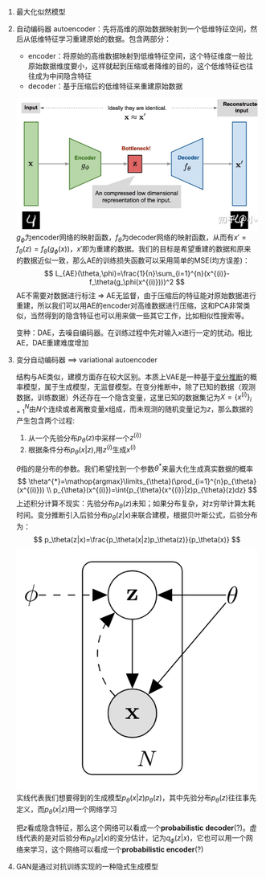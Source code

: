 1. 最大化似然模型
2. 自动编码器 autoencoder：先将高维的原始数据映射到一个低维特征空间，然后从低维特征学习重建原始的数据。包含两部分：

    - encoder：将原始的高维数据映射到低维特征空间，这个特征维度一般比原始数据维度要小，这样就起到压缩或者降维的目的，这个低维特征也往往成为中间隐含特征
    - decoder：基于压缩后的低维特征来重建原始数据

    ![](../images/ae_strcut.png)
    $g_\phi$为encoder网络的映射函数，$f_\theta$为decoder网络的映射函数，从而有$x'=f_\theta(z)=f_\theta(g_\phi(x))$，$x'$即为重建的数据。我们的目标是希望重建的数据和原来的数据近似一致，那么AE的训练损失函数可以采用简单的MSE(均方误差)：
    $$
    L_{AE}(\theta,\phi)=\frac{1}{n}\sum_{i=1}^{n}(x^{(i)}-f_\theta(g_\phi(x^{(i)})))^2
    $$
    AE不需要对数据进行标注 => AE无监督，由于压缩后的特征能对原始数据进行重建，所以我们可以用AE的encoder对高维数据进行压缩，这和PCA非常类似，当然得到的隐含特征也可以用来做一些其它工作，比如相似性搜索等。

    变种：DAE，去噪自编码器。在训练过程中先对输入$x$进行一定的扰动。相比AE，DAE重建难度增加

3. 变分自动编码器 ==> variational autoencoder

    结构与AE类似，建模方面存在较大区别。本质上VAE是一种基于[变分推断](https://zhuanlan.zhihu.com/p/118377754)的概率模型，属于生成模型，无监督模型。在变分推断中，除了已知的数据（观测数据，训练数据）外还存在一个隐含变量，这里已知的数据集记为$X=\{x^{(i)}\}_{i=1}^{N}$由$N$个连续或者离散变量$x$组成，而未观测的随机变量记为$z$，那么数据的产生包含两个过程:

    1. 从一个先验分布$p_\theta(z)$中采样一个$z^{(i))}$
    2. 根据条件分布$p_\theta(x|z)$,用$z^{(i)}$生成$x^{(i)}$

    $\theta$指的是分布的参数。我们希望找到一个参数$\theta^{*}$来最大化生成真实数据的概率
    $$
    \theta^{*}=\mathop{argmax}\limits_{\theta}(\prod_{i=1}^{n}p_{\theta}(x^{(i)}))
    \\
    p_{\theta}(x^{(i)})=\int{p_{\theta}(x^{(i)}|z)p_{\theta}(z)dz}
    $$
    上述积分计算不现实：先验分布$p_{\theta}(z)$未知；如果分布复杂，对z穷举计算太耗时间。变分推断引入后验分布$p_\theta(z|x)$来联合建模，根据贝叶斯公式，后验分布为：
    $$
    p_\theta(z|x)=\frac{p_\theta(x|z)p_\theta(z)}{p_\theta(x)}
    $$
    ![](../images/vae_model_1.png)
    实线代表我们想要得到的生成模型$p_{\theta}(x|z)p_{\theta}(z)$，其中先验分布$p_{\theta}(z)$往往事先定义，而$p_{\theta}(x|z)$用一个网络学习

    把$z$看成隐含特征，那么这个网络可以看成一个**probabilistic decoder**(?)。虚线代表的是对后验分布$p_{\theta}(z|x)$的变分估计，记为$q_{\phi}(z|x)$，它也可以用一个网络来学习，这个网络可以看成一个**probabilistic encoder**(?)

4. GAN是通过对抗训练实现的一种隐式生成模型